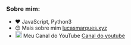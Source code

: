 ### Sobre mim:
- :heart: JavaScript, Python3
- 😊 Mais sobre mim <a href="https://lucasmarques.xyz" target="_black">lucasmarques.xyz</a>
- <img draggable="false" width="18" src="https://upload.wikimedia.org/wikipedia/commons/e/ef/Youtube_logo.png" alt="YouTube"> Meu Canal do YouTube <a href="https://www.youtube.com/channel/UCmLigJ8NtSrrVwgitwks04Q">Canal do youtube</a>
